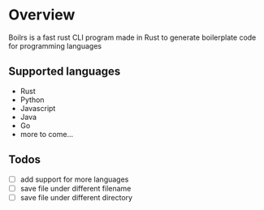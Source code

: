 # Overview
Boilrs is a fast rust CLI program made in Rust to generate boilerplate code for programming languages

## Supported languages
- Rust
- Python
- Javascript
- Java
- Go
- more to come...

## Todos
- [ ] add support for more languages
- [ ] save file under different filename
- [ ] save file under different directory
